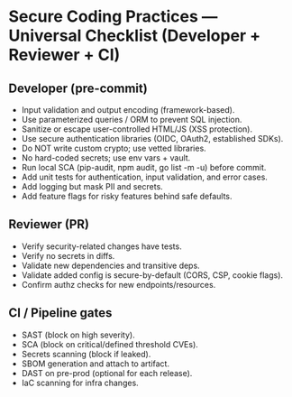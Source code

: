 # Secure Coding Practices — Universal Checklist (Developer + Reviewer + CI)

## Developer (pre-commit)
- Input validation and output encoding (framework-based).
- Use parameterized queries / ORM to prevent SQL injection.
- Sanitize or escape user-controlled HTML/JS (XSS protection).
- Use secure authentication libraries (OIDC, OAuth2, established SDKs).
- Do NOT write custom crypto; use vetted libraries.
- No hard-coded secrets; use env vars + vault.
- Run local SCA (pip-audit, npm audit, go list -m -u) before commit.
- Add unit tests for authentication, input validation, and error cases.
- Add logging but mask PII and secrets.
- Add feature flags for risky features behind safe defaults.

## Reviewer (PR)
- Verify security-related changes have tests.
- Verify no secrets in diffs.
- Validate new dependencies and transitive deps.
- Validate added config is secure-by-default (CORS, CSP, cookie flags).
- Confirm authz checks for new endpoints/resources.

## CI / Pipeline gates
- SAST (block on high severity).
- SCA (block on critical/defined threshold CVEs).
- Secrets scanning (block if leaked).
- SBOM generation and attach to artifact.
- DAST on pre-prod (optional for each release).
- IaC scanning for infra changes.
